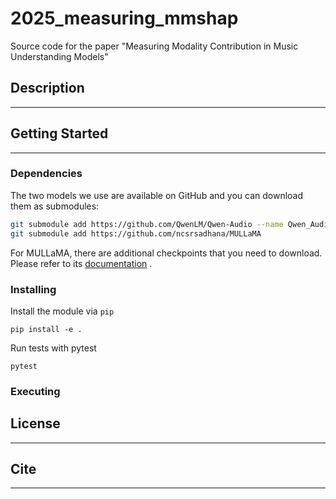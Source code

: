 # 2025_measuring_mmshap
Source code for the paper "Measuring Modality Contribution in Music Understanding Models"

## Description
---

## Getting Started
---

### Dependencies

The two models we use are available on GitHub and you can download them as
submodules:

```bash
git submodule add https://github.com/QwenLM/Qwen-Audio --name Qwen_Audio
git submodule add https://github.com/ncsrsadhana/MULLaMA
```

For MULLaMA, there are additional checkpoints that you need to download. Please
refer to its
[documentation](https://github.com/ncsrsadhana/MULLaMA?tab=readme-ov-file#mu-llama-demo)
.

### Installing
Install the module via `pip`
```
pip install -e .
```

Run tests with pytest
```
pytest
```

### Executing

## License
---

## Cite
---
